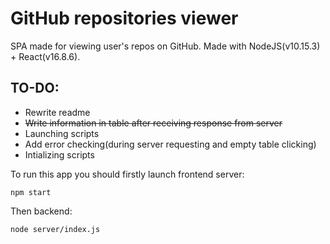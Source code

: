 # GitHub repositories viewer

SPA made for viewing user's repos on GitHub. Made with NodeJS(v10.15.3) + React(v16.8.6).

## TO-DO:
* Rewrite readme
* ~~Write information in table after receiving response from server~~
* Launching scripts
* Add error checking(during server requesting and empty table clicking)
* Intializing scripts

To run this app you should firstly launch frontend server:

```console
npm start
```

Then backend:

```console
node server/index.js
```
